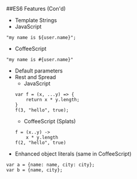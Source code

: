 ##ES6 Features (Con'd)
- Template Strings
- JavaScript
```
"my name is ${user.name}";
```
- CoffeeScript
```
"my name is #{user.name}"
```
- Default parameters
- Rest and Spread
    - JavaScript
    ```
    var f = (x, ...y) => {
        return x * y.length;
    }
    f(3, "hello", true);
    ```
    - CoffeeScript (Splats)
    ```
    f = (x..y) ->
        x * y.length
    f(2, "hello", true)
    ```
- Enhanced object literals (same in CoffeeScript)
```
var a = {name: name, city: city};
var b = {name, city};
```
